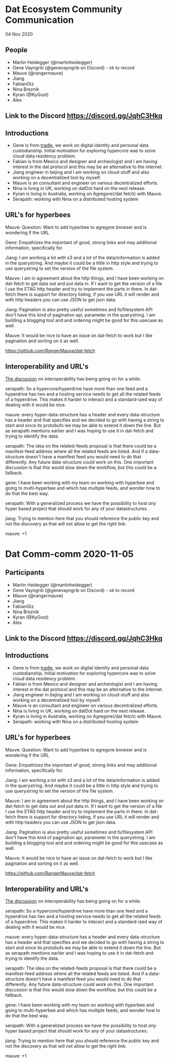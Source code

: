 # Dat Ecosystem Community Communication

04 Nov 2020

## People

- Martin Heidegger (@martinheidegger)
- Gene Vayngrib (@genevayngrib on Discord) - ok to record
- Mauve (@rangermauve)
- Jiang
- FabianGtz
- Nina Breznik
- Kyran (@KyGost)
- Alex

## Link to the Discord https://discord.gg/JqhC3Hkq

## Introductions

- Gene is from [tradle](https://github.com/tradle), we work on digital identity and personal data custodianship. Initial motivation for exploring hypercore was to solve cloud data residency problem. 
- Fabian is from Mexico and designer and archeologist and I am having interest in the dat protocol and this may be an alternative to the internet.
- Jiang engineer in bejing and I am working on cloud-stuff and also working on a decentralized tool by myself.
- Mauve is an consultant and engineer on various decentralized efforts.
- Nina is living in UK, working on datDot hard on the next release.
- Kyran is living in Australia, working on Agregore(/dat fetch) with Mauve.
- Serapath: working with Nina on a distributed hosting system

## URL's for hyperbees

Mauve: Question: Want to add hyperbee to agregore browser and is wondering if the URL 

Gene: Empathizes the important of good, strong links and may additional information, specifically for.

Jiang: I am working a lot with s3 and a lot of the data/information is added in the querystring. And maybe it could be a little in http style and trying to use querystring to set the version of the file system.

Mauve: I am in agreement about the http things, and I have been working on dat-fetch to get data out and put data in. If I want to get the version of a file I use the ETAG http header and try to implement the parts in there. In dat-fetch there is support for directory listing, if you use URL it will render and with http headers you can use JSON to get json data.

Jiang: Pagination is also pretty useful sometimes and fs/filesystem API don't have this kind of pagination api, parameter in the querystring. I am building a blogging tool and and ordering might be good for this usecase as well.

Mauve: It would be nice to have an issue on dat-fetch to work but I like pagination and sorting on it as well.

https://github.com/RangerMauve/dat-fetch

## Interoperability and URL's

[The discussion](https://github.com/datproject/comm-comm/issues/134) on interoperability has being going on for a while.

serapath: So a hypercore/hyperdrive have more than one feed and a hyperdrive has two and a hosting service needs to get all the related feeds of a hyperdrive. This makes it harder to interact and a standard-ized way of dealing with it would be nice.

mauve: every hyper-data-structure has a header and every data-structure has a header and that specifies and we decided to go with having a string to start and since its protobufs we may be able to extend it down the line. But as serapath mentions earlier and I was hoping to use it in dat-fetch and trying to identify the data.

serapath: The idea on the related-feeds proposal is that there could be a manifest-feed address where all the related feeds are listed. And if a data-structure doesn't have a manifest feed you would need to do that differently. Any future data-structure could work on this. One important discussion is that this would slow down the workflow, but this could be a fallback.

gene: I have been working with my team on working with hyperbee and going to multi-hyperbee and which has multiple feeds, and wonder how to do that the best way.

serapath: With a generalized process we have the possibility to host _any_ hyper based project that should work for any of your datastructures.

jiang: Trying to mention here that you should reference the public key and not the discovery as that will not allow to get the right link:

mauve: +1
# Dat Comm-comm 2020-11-05

## Participants

- Martin Heidegger (@martinheidegger)
- Gene Vayngrib (@genevayngrib on Discord) - ok to record
- Mauve (@rangermauve)
- Jiang
- FabianGtz
- Nina Breznik
- Kyran (@KyGost)
- Alex

## Link to the Discord https://discord.gg/JqhC3Hkq

## Introductions

- Gene is from [tradle](https://github.com/tradle), we work on digital identity and personal data custodianship. Initial motivation for exploring hypercore was to solve cloud data residency problem. 
- Fabian is from Mexico and designer and archeologist and I am having interest in the dat protocol and this may be an alternative to the internet.
- Jiang engineer in bejing and I am working on cloud-stuff and also working on a decentralized tool by myself.
- Mauve is an consultant and engineer on various decentralized efforts.
- Nina is living in UK, working on datDot hard on the next release.
- Kyran is living in Australia, working on Agregore(/dat fetch) with Mauve.
- Serapath: working with Nina on a distributed hosting system

## URL's for hyperbees

Mauve: Question: Want to add hyperbee to agregore browser and is wondering if the URL 

Gene: Empathizes the important of good, strong links and may additional information, specifically for.

Jiang: I am working a lot with s3 and a lot of the data/information is added in the querystring. And maybe it could be a little in http style and trying to use querystring to set the version of the file system.

Mauve: I am in agreement about the http things, and I have been working on dat-fetch to get data out and put data in. If I want to get the version of a file I use the ETAG http header and try to implement the parts in there. In dat-fetch there is support for directory listing, if you use URL it will render and with http headers you can use JSON to get json data.

Jiang: Pagination is also pretty useful sometimes and fs/filesystem API don't have this kind of pagination api, parameter in the querystring. I am building a blogging tool and and ordering might be good for this usecase as well.

Mauve: It would be nice to have an issue on dat-fetch to work but I like pagination and sorting on it as well.

https://github.com/RangerMauve/dat-fetch

## Interoperability and URL's

[The discussion](https://github.com/datproject/comm-comm/issues/134) on interoperability has being going on for a while.

serapath: So a hypercore/hyperdrive have more than one feed and a hyperdrive has two and a hosting service needs to get all the related feeds of a hyperdrive. This makes it harder to interact and a standard-ized way of dealing with it would be nice.

mauve: every hyper-data-structure has a header and every data-structure has a header and that specifies and we decided to go with having a string to start and since its protobufs we may be able to extend it down the line. But as serapath mentions earlier and I was hoping to use it in dat-fetch and trying to identify the data.

serapath: The idea on the related-feeds proposal is that there could be a manifest-feed address where all the related feeds are listed. And if a data-structure doesn't have a manifest feed you would need to do that differently. Any future data-structure could work on this. One important discussion is that this would slow down the workflow, but this could be a fallback.

gene: I have been working with my team on working with hyperbee and going to multi-hyperbee and which has multiple feeds, and wonder how to do that the best way.

serapath: With a generalized process we have the possibility to host _any_ hyper based project that should work for any of your datastructures.

jiang: Trying to mention here that you should reference the public key and not the discovery as that will not allow to get the right link:

mauve: +1
